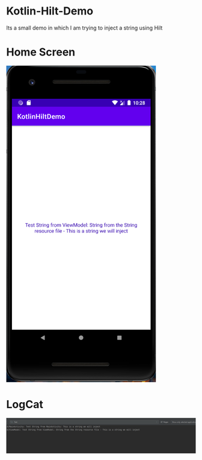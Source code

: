 # Kotlin-Hilt-Demo
Its a small demo in which I am trying to inject a string using Hilt


# Home Screen 
![alt text](/screenshots/home.PNG)


# LogCat 
![alt text](/screenshots/logcat.PNG)

